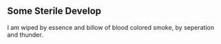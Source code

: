 Some Sterile Develop
--------------------
I am wiped by essence and billow of blood colored smoke, by seperation and thunder.  
